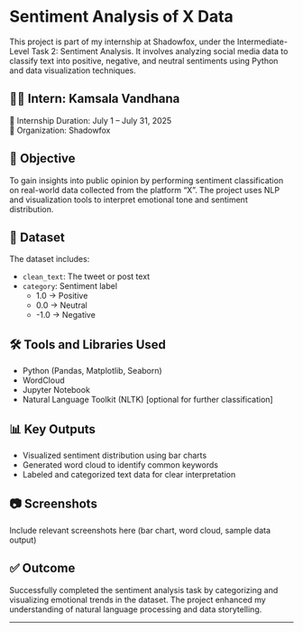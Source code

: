 # Sentiment Analysis of X Data

This project is part of my internship at Shadowfox, under the Intermediate-Level Task 2: Sentiment Analysis. It involves analyzing social media data to classify text into positive, negative, and neutral sentiments using Python and data visualization techniques.

## 👩‍💻 Intern: Kamsala Vandhana  
📅 Internship Duration: July 1 – July 31, 2025  
🏢 Organization: Shadowfox

## 📌 Objective
To gain insights into public opinion by performing sentiment classification on real-world data collected from the platform “X”. The project uses NLP and visualization tools to interpret emotional tone and sentiment distribution.

## 📁 Dataset
The dataset includes:
- `clean_text`: The tweet or post text
- `category`: Sentiment label  
  - 1.0 → Positive  
  - 0.0 → Neutral  
  - -1.0 → Negative

## 🛠️ Tools and Libraries Used
- Python (Pandas, Matplotlib, Seaborn)
- WordCloud
- Jupyter Notebook
- Natural Language Toolkit (NLTK) [optional for further classification]

## 📊 Key Outputs
- Visualized sentiment distribution using bar charts
- Generated word cloud to identify common keywords
- Labeled and categorized text data for clear interpretation

## 📷 Screenshots
Include relevant screenshots here (bar chart, word cloud, sample data output)

## ✅ Outcome
Successfully completed the sentiment analysis task by categorizing and visualizing emotional trends in the dataset. The project enhanced my understanding of natural language processing and data storytelling.

---

